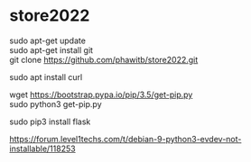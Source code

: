 # store2022

sudo apt-get update  
sudo apt-get install git  
git clone https://github.com/phawitb/store2022.git  

sudo apt install curl  

wget https://bootstrap.pypa.io/pip/3.5/get-pip.py  
sudo python3 get-pip.py  

sudo pip3 install flask  

https://forum.level1techs.com/t/debian-9-python3-evdev-not-installable/118253  

